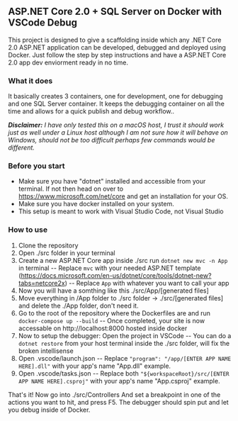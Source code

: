 

## ASP.NET Core 2.0 + SQL Server on Docker with VSCode Debug

This project is designed to give a scaffolding inside which any .NET Core 2.0 ASP.NET application can be developed, debugged and deployed using Docker. Just follow the step by step instructions and have a ASP.NET Core 2.0 app dev enviorment ready in no time. 

### What it does
It basically creates 3 containers, one for development, one for debugging and one SQL Server container. It keeps the debugging container on all the time and allows for a quick publish and debug workflow..

***Disclaimer:** I have only tested this on a macOS host, I trust it should work just as well under a Linux host although I am not sure how it will behave on Windows, should not be too difficult perhaps few commands would be different.*

### Before you start
- Make sure you have "dotnet" installed and accessible from your terminal. If not then head on over to https://www.microsoft.com/net/core and get an installation for your OS.
- Make sure you have docker installed on your system.
- This setup is meant to work with Visual Studio Code, not Visual Studio

### How to use
1. Clone the repository
2. Open ./src folder in your terminal
3. Create a new ASP.NET Core app inside ./src run `dotnet new mvc -n App` in terminal
-- Replace `mvc` with your needed ASP.NET template (https://docs.microsoft.com/en-us/dotnet/core/tools/dotnet-new?tabs=netcore2x)
-- Replace `App` with whatever you want to call your app
4. Now you will have a somthing like this ./src/App/[generated files]
5. Move everything in /App folder to ./src folder -> ./src/[generated files] and delete the ./App folder, don't need it.
6. Go to the root of the repository where the Dockerfiles are and run `docker-compose up --build`
-- Once completed, your site is now accessable on http://localhost:8000 hosted inside docker
6. Now to setup the debugger: Open the project in VSCode
-- You can do a `dotnet restore` from your host terminal inside the ./src folder, will fix the broken intellisense
7. Open .vscode/launch.json
-- Replace `"program": "/app/[ENTER APP NAME HERE].dll"` with your app's name "App.dll" example.
8. Open .vscode/tasks.json
-- Replace both `"${workspaceRoot}/src/[ENTER APP NAME HERE].csproj"` with your app's name "App.csproj" example.

That's it! Now go into ./src/Controllers And set a breakpoint in one of the actions you want to hit, and press F5. The debugger should spin put and let you debug inside of Docker.



